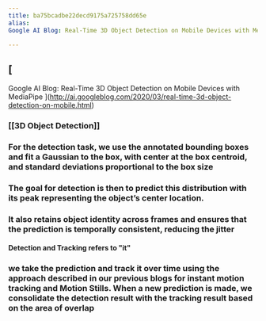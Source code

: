 ```yaml
---
title: ba75bcadbe22decd9175a725758dd65e
alias: 
Google AI Blog: Real-Time 3D Object Detection on Mobile Devices with MediaPipe

---
```


## [
Google AI Blog: Real-Time 3D Object Detection on Mobile Devices with MediaPipe
](http://ai.googleblog.com/2020/03/real-time-3d-object-detection-on-mobile.html)
### [[3D Object Detection]]
### For the detection task, we use the annotated bounding boxes and fit a Gaussian to the box, with center at the box centroid, and standard deviations proportional to the box size
### The goal for detection is then to predict this distribution with its peak representing the object’s center location.
### It also retains object identity across frames and ensures that the prediction is temporally consistent, reducing the jitter
#### Detection and Tracking refers to "it"
### we take the prediction and track it over time using the approach described in our previous blogs for instant motion tracking and Motion Stills. When a new prediction is made, we consolidate the detection result with the tracking result based on the area of overlap
